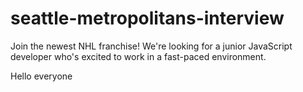 # seattle-metropolitans-interview
Join the newest NHL franchise! We're looking for a junior JavaScript developer who's excited to work in a fast-paced environment.


Hello everyone
